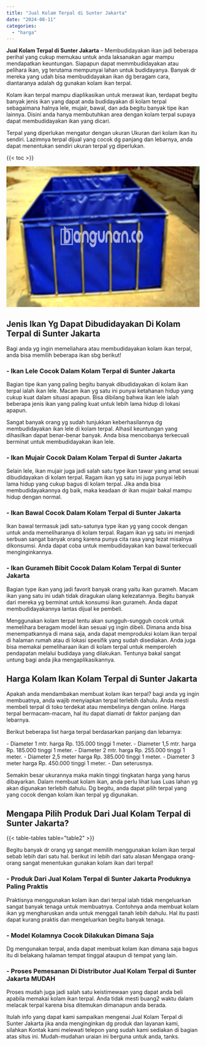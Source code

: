 ```yaml
---
title: "Jual Kolam Terpal di Sunter Jakarta"
date: "2024-08-11"
categories: 
  - "harga"
---
```


**Jual Kolam Terpal di Sunter Jakarta** – Membudidayakan ikan jadi beberapa perihal yang cukup memukau untuk anda laksanakan agar mampu mendapatkan keuntungan. Siapapun dapat memmbudidayakan atau pelihara ikan, yg terutama mempunyai lahan untuk budidayanya. Banyak dr mereka yang udah bisa membudidayakan ikan dg beragam cara, diantaranya adalah dg gunakan kolam ikan terpal.

Kolam ikan terpal mampu diaplikasikan untuk merawat ikan, terdapat begitu banyak jenis ikan yang dapat anda budidayakan di kolam terpal sebagaimana halnya lele, mujair, bawal, dan ada begitu banyak tipe ikan lainnya. Disini anda hanya membutuhkan area dengan kolam terpal supaya dapat membudidayakan ikan yang dicari.

Terpal yang diperlukan mengatur dengan ukuran Ukuran dari kolam ikan itu sendiri. Lazimnya terpal dijual yang cocok dg panjang dan lebarnya, anda dapat menentukan sendiri ukuran terpal yg diperlukan.

{{< toc >}}

![Jual Kolam Terpal di Sunter Jakarta](/images/jual-kolam-terpal-13.png)

## Jenis Ikan Yg Dapat Dibudidayakan Di Kolam Terpal di Sunter Jakarta

Bagi anda yg ingin memeliahara atau membudidayakan kolam ikan terpal, anda bisa memilih beberapa ikan sbg berikut!

### \- Ikan Lele Cocok Dalam Kolam Terpal di Sunter Jakarta

Bagian tipe ikan yang paling begitu banyak dibudidayakan di kolam ikan terpal ialah ikan lele. Macam ikan yg satu ini punyai ketahanan hidup yang cukup kuat dalam situasi apapun. Bisa dibilang bahwa ikan lele ialah beberapa jenis ikan yang paling kuat untuk lebih lama hidup di lokasi apapun.

Sangat banyak orang yg sudah tunjukkan keberhasilannya dg membudidayakan ikan lele di kolam terpal. Alhasil keuntungan yang dihasilkan dapat benar-benar banyak. Anda bisa mencobanya terkecuali berminat untuk membudidayakan ikan lele.

### \- Ikan Mujair Cocok Dalam Kolam Terpal di Sunter Jakarta

Selain lele, ikan mujair juga jadi salah satu type ikan tawar yang amat sesuai dibudidayakan di kolam terpal. Ragam ikan yg satu ini juga punyai lebih lama hidup yang cukup bagus di kolam terpal. Jika anda bisa membudidayakannya dg baik, maka keadaan dr ikan mujair bakal mampu hidup dengan normal.

### \- Ikan Bawal Cocok Dalam Kolam Terpal di Sunter Jakarta

Ikan bawal termasuk jadi satu-satunya type ikan yg yang cocok dengan untuk anda memeliharanya di kolam terpal. Ragam ikan yg satu ini menjadi serbuan sangat banyak orang karena punya cita rasa yang lezat misalnya dikonsumsi. Anda dapat coba untuk membudidayakan kan bawal terkecuali menginginkannya.

### \- Ikan Gurameh Bibit Cocok Dalam Kolam Terpal di Sunter Jakarta

Bagian type ikan yang jadi favorit banyak orang yaitu ikan gurameh. Macam ikan yang satu ini udah tidak diragukan ulang kelezatannya. Begitu banyak dari mereka yg berminat untuk konsumsi ikan gurameh. Anda dapat membudidayakannya lantas dijual ke pembeli.

Menggunakan kolam terpal tentu akan sungguh-sungguh cocok untuk memelihara beragam model ikan sesuai yg ingin dibeli. Dimana anda bisa menempatkannya di mana saja, anda dapat memproduksi kolam ikan terpal di halaman rumah atau di lokasi spesifik yang sudah disediakan. Anda juga bisa memakai pemeliharaan ikan di kolam terpal untuk memperoleh pendapatan melalui budidaya yang dilakukan. Tentunya bakal sangat untung bagi anda jika mengaplikasikannya.

## Harga Kolam Ikan Kolam Terpal di Sunter Jakarta

Apakah anda mendambakan membuat kolam ikan terpal? bagi anda yg ingin membuatnya, anda wajib menyiapkan terpal terlebih dahulu. Anda mesti membeli terpal di toko terdekat atau membelinya dengan online. Harga terpal bermacam-macam, hal itu dapat diamati dr faktor panjang dan lebarnya.

Berikut beberapa list harga terpal berdasarkan panjang dan lebarnya:

\- Diameter 1 mtr. harga Rp. 135.000 tinggi 1 meter. - Diameter 1,5 mtr. harga Rp. 185.000 tinggi 1 meter. - Diameter 2 mtr. harga Rp. 255.000 tinggi 1 meter. - Diameter 2,5 meter harga Rp. 385.000 tinggi 1 meter. - Diameter 3 meter harga Rp. 450.000 tinggi 1 meter. - Dan seterusnya.

Semakin besar ukurannya maka makin tinggi tingkatan harga yang harus dibayarkan. Dalam membuat kolam ikan, anda perlu lihat luas Luas lahan yg akan digunakan terlebih dahulu. Dg begitu, anda dapat pilih terpal yang yang cocok dengan kolam ikan terpal yg digunakan.

## Mengapa Pilih Produk Dari Jual Kolam Terpal di Sunter Jakarta?

{{< table-tables table="table2" >}}

Begitu banyak dr orang yg sangat memilih menggunakan kolam ikan terpal sebab lebih dari satu hal. berikut ini lebih dari satu alasan Mengapa orang-orang sangat menentukan gunakan kolam ikan dari terpal!

### \- Produk Dari Jual Kolam Terpal di Sunter Jakarta Produknya Paling Praktis

Praktisnya menggunakan kolam ikan dari terpal ialah tidak mengeluarkan sangat banyak tenaga untuk membuatnya. Contohnya anda membuat kolam ikan yg mengharuskan anda untuk menggali tanah lebih dahulu. Hal itu pasti dapat kurang praktis dan mengeluarkan begitu banyak tenaga.

### \- Model Kolamnya Cocok Dilakukan Dimana Saja

Dg mengunakan terpal, anda dapat membuat kolam ikan dimana saja bagus itu di belakang halaman tempat tinggal ataupun di tempat yang lain.

### \- Proses Pemesanan Di Distributor Jual Kolam Terpal di Sunter Jakarta MUDAH

Proses mudah juga jadi salah satu keistimewaan yang dapat anda beli apabila memakai kolam ikan terpal. Anda tidak mesti buang2 waktu dalam melacak terpal karena bisa ditemukan dimanapun anda berada.

Itulah info yang dapat kami sampaikan mengenai Jual Kolam Terpal di Sunter Jakarta jika anda menginginkan dg produk dan layanan kami, silahkan Kontak kami melewati telepon yang sudah kami sediakan di bagian atas situs ini. Mudah-mudahan uraian ini berguna untuk anda, tanks.
